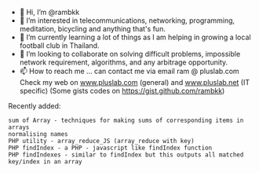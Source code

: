 - 👋 Hi, I’m @rambkk
- 👀 I’m interested in telecommunications, networking, programming, meditation, bicycling and anything that's fun.
- 🌱 I’m currently learning a lot of things as I am helping in growing a local football club in Thailand.
- 💞️ I’m looking to collaborate on solving difficult problems, impossible network requirement, algorithms, and any arbitrage opportunity.
- 📫 How to reach me ... can contact me via email ram @ pluslab.com
Check my web on www.pluslab.com (general) and www.pluslab.net (IT specific)
(Some gists codes on https://gist.github.com/rambkk)

Recently added:
```
sum of Array - techniques for making sums of corresponding items in arrays
normalising names
PHP utility - array_reduce_JS (array_reduce with key)
PHP findIndex - a PHP - javascript like findIndex function
PHP findIndexes - similar to findIndex but this outputs all matched key/index in an array
```
<!---
rambkk/rambkk is a ✨ special ✨ repository because its ..... yes, it just is.
--->
